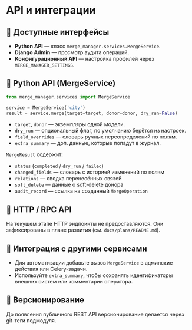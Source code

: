 # API и интеграции

## 🔌 Доступные интерфейсы
- **Python API** — класс `merge_manager.services.MergeService`.
- **Django Admin** — просмотр аудита операций.
- **Конфигурационный API** — настройка профилей через `MERGE_MANAGER_SETTINGS`.

## 🧰 Python API (MergeService)
```python
from merge_manager.services import MergeService

service = MergeService('city')
result = service.merge(target=target, donor=donor, dry_run=False)
```
- `target`, `donor` — экземпляры одной модели.
- `dry_run` — опциональный флаг, по умолчанию берётся из настроек.
- `field_overrides` — словарь ручных переопределений по полям.
- `extra_summary` — доп. данные, которые попадут в журнал.

`MergeResult` содержит:
- `status` (`completed` / `dry_run` / `failed`)
- `changed_fields` — словарь с историей изменений по полям
- `relations` — сводка перенесённых связей
- `soft_delete` — данные о soft-delete донора
- `audit_record` — ссылка на созданный `MergeOperation`

## 📡 HTTP / RPC API
На текущем этапе HTTP эндпоинты не предоставляются. Они зафиксированы в плане развития (см. `docs/plans/README.md`).

## 🔄 Интеграция с другими сервисами
- Для автоматизации добавьте вызов `MergeService` в админские действия или Celery-задачи.
- Используйте `extra_summary`, чтобы сохранять идентификаторы внешних систем или комментарии оператора.

## 📜 Версионирование
До появления публичного REST API версионирование делается через git-теги подмодуля.
